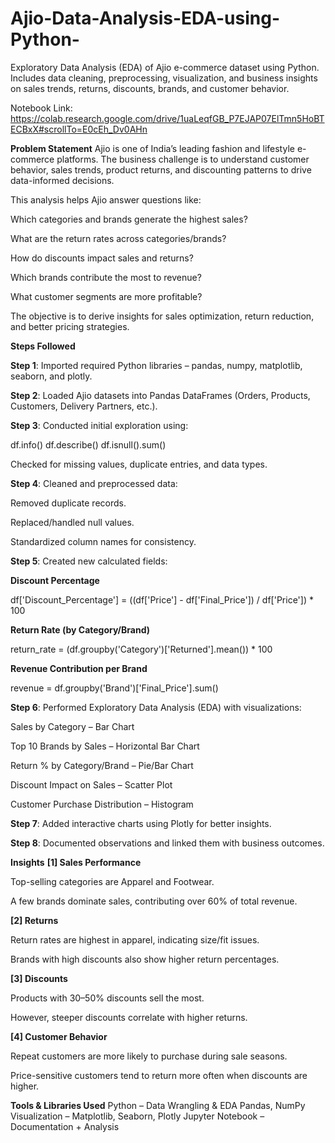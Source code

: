 # Ajio-Data-Analysis-EDA-using-Python-
Exploratory Data Analysis (EDA) of Ajio e-commerce dataset using Python. Includes data cleaning, preprocessing, visualization, and business insights on sales trends, returns, discounts, brands, and customer behavior.

Notebook Link: https://colab.research.google.com/drive/1uaLeqfGB_P7EJAP07ElTmn5HoBTECBxX#scrollTo=E0cEh_Dv0AHn

**Problem Statement**
Ajio is one of India’s leading fashion and lifestyle e-commerce platforms. The business challenge is to understand customer behavior, sales trends, product returns, and discounting patterns to drive data-informed decisions.

This analysis helps Ajio answer questions like:

Which categories and brands generate the highest sales?

What are the return rates across categories/brands?

How do discounts impact sales and returns?

Which brands contribute the most to revenue?

What customer segments are more profitable?

The objective is to derive insights for sales optimization, return reduction, and better pricing strategies.

**Steps Followed**

**Step 1**: Imported required Python libraries – pandas, numpy, matplotlib, seaborn, and plotly.

**Step 2**: Loaded Ajio datasets into Pandas DataFrames (Orders, Products, Customers, Delivery Partners, etc.).

**Step 3**: Conducted initial exploration using:

df.info()
df.describe()
df.isnull().sum()


Checked for missing values, duplicate entries, and data types.

**Step 4**: Cleaned and preprocessed data:

Removed duplicate records.

Replaced/handled null values.

Standardized column names for consistency.

**Step 5**: Created new calculated fields:

**Discount Percentage**

df['Discount_Percentage'] = ((df['Price'] - df['Final_Price']) / df['Price']) * 100

**Return Rate (by Category/Brand)**

return_rate = (df.groupby('Category')['Returned'].mean()) * 100

**Revenue Contribution per Brand**

revenue = df.groupby('Brand')['Final_Price'].sum()

**Step 6**: Performed Exploratory Data Analysis (EDA) with visualizations:

Sales by Category – Bar Chart

Top 10 Brands by Sales – Horizontal Bar Chart

Return % by Category/Brand – Pie/Bar Chart

Discount Impact on Sales – Scatter Plot

Customer Purchase Distribution – Histogram

**Step 7**: Added interactive charts using Plotly for better insights.

**Step 8**: Documented observations and linked them with business outcomes.

**Insights**
**[1] Sales Performance**

Top-selling categories are Apparel and Footwear.

A few brands dominate sales, contributing over 60% of total revenue.

**[2] Returns**

Return rates are highest in apparel, indicating size/fit issues.

Brands with high discounts also show higher return percentages.

**[3] Discounts**

Products with 30–50% discounts sell the most.

However, steeper discounts correlate with higher returns.

**[4] Customer Behavior**

Repeat customers are more likely to purchase during sale seasons.

Price-sensitive customers tend to return more often when discounts are higher.

**Tools & Libraries Used**
Python – Data Wrangling & EDA
Pandas, NumPy
Visualization – Matplotlib, Seaborn, Plotly
Jupyter Notebook – Documentation + Analysis
